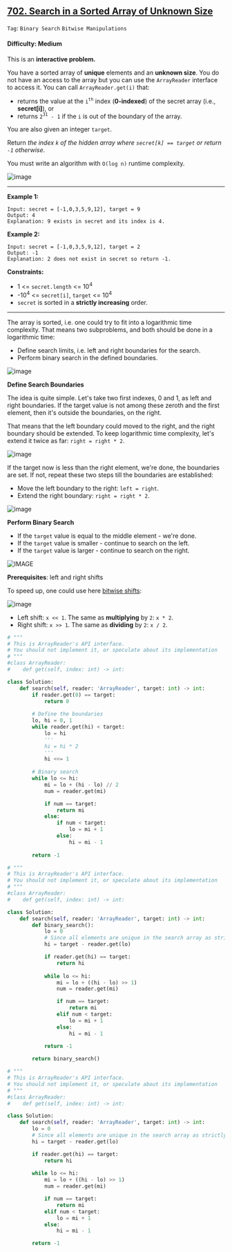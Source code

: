 ## [702. Search in a Sorted Array of Unknown Size](https://leetcode.com/problems/search-in-a-sorted-array-of-unknown-size)

```Tag```: ```Binary Search``` ```Bitwise Manipulations```

#### Difficulty: Medium

This is an __interactive problem.__

You have a sorted array of __unique__ elements and an __unknown size__. You do not have an access to the array but you can use the ```ArrayReader``` interface to access it. You can call ```ArrayReader.get(i)``` that:

- returns the value at the ```i```<sup>```th```</sup> index (__0-indexed__) of the secret array (i.e., __secret[i]__), or
- returns ```2```<sup>```31```</sup>``` - 1``` if the ```i``` is out of the boundary of the array.

You are also given an integer ```target```.

Return _the index ```k``` of the hidden array where ```secret[k] == target``` or return ```-1``` otherwise_.

You must write an algorithm with ```O(log n)``` runtime complexity.

![image](https://user-images.githubusercontent.com/35042430/230826162-cb7d2f90-f1b3-482c-81d4-315bf8fbdef7.png)

---

__Example 1:__
```
Input: secret = [-1,0,3,5,9,12], target = 9
Output: 4
Explanation: 9 exists in secret and its index is 4.
```

__Example 2:__
```
Input: secret = [-1,0,3,5,9,12], target = 2
Output: -1
Explanation: 2 does not exist in secret so return -1.
```

__Constraints:__

- 1 <= ```secret.length``` <= 10<sup>4</sup>
- -10<sup>4</sup> <= ```secret[i]```, ```target``` <= 10<sup>4</sup>
- ```secret``` is sorted in a __strictly increasing__ order.

---

The array is sorted, i.e. one could try to fit into a logarithmic time complexity. That means two subproblems, and both should be done in a logarithmic time:

- Define search limits, i.e. left and right boundaries for the search.
- Perform binary search in the defined boundaries.

![image](https://leetcode.com/problems/search-in-a-sorted-array-of-unknown-size/Figures/702/way.png)

__Define Search Boundaries__

The idea is quite simple. Let's take two first indexes, 0 and 1, as left and right boundaries. If the target value is not among these zeroth and the first element, then it's outside the boundaries, on the right.

That means that the left boundary could moved to the right, and the right boundary should be extended. To keep logarithmic time complexity, let's extend it twice as far: ```right = right * 2```.

![image](https://leetcode.com/problems/search-in-a-sorted-array-of-unknown-size/Figures/702/limits.png)

If the target now is less than the right element, we're done, the boundaries are set. If not, repeat these two steps till the boundaries are established:

- Move the left boundary to the right: ```left = right```.
- Extend the right boundary: ```right = right * 2```.

![image](https://leetcode.com/problems/search-in-a-sorted-array-of-unknown-size/Figures/702/done.png)

__Perform Binary Search__

- If the ```target``` value is equal to the middle element - we're done.
- If the ```target``` value is smaller - continue to search on the left.
- If the ```target``` value is larger - continue to search on the right.

![IMAGE](https://leetcode.com/problems/search-in-a-sorted-array-of-unknown-size/Figures/702/binary2.png)

__Prerequisites__: left and right shifts

To speed up, one could use here [bitwise shifts](https://wiki.python.org/moin/BitwiseOperators):

![image](https://user-images.githubusercontent.com/35042430/230841537-5483d52e-5c1e-4ada-bdfd-0740d49849d9.png)

- Left shift: ```x << 1```. The same as __multiplying__ by ```2```: ```x * 2```.
- Right shift: ```x >> 1```. The same as __dividing__ by ```2```: ```x / 2```.

```Python
# """
# This is ArrayReader's API interface.
# You should not implement it, or speculate about its implementation
# """
#class ArrayReader:
#    def get(self, index: int) -> int:

class Solution:
    def search(self, reader: 'ArrayReader', target: int) -> int:
        if reader.get(0) == target:
            return 0
        
        # Define the boundaries
        lo, hi = 0, 1
        while reader.get(hi) < target:
            lo = hi
            '''
            hi = hi * 2
            '''
            hi <<= 1
        
        # Binary search
        while lo <= hi:
            mi = lo + (hi - lo) // 2
            num = reader.get(mi)

            if num == target:
                return mi
            else:
                if num < target:
                    lo = mi + 1
                else:
                    hi = mi - 1
        
        return -1
```

```Python
# """
# This is ArrayReader's API interface.
# You should not implement it, or speculate about its implementation
# """
#class ArrayReader:
#    def get(self, index: int) -> int:

class Solution:
    def search(self, reader: 'ArrayReader', target: int) -> int:
        def binary_search():
            lo = 0
            # Since all elements are unique in the search array as strictly increasing, target must be at the index < target
            hi = target - reader.get(lo)

            if reader.get(hi) == target:
                return hi
            
            while lo <= hi:
                mi = lo + ((hi - lo) >> 1)
                num = reader.get(mi)

                if num == target:
                    return mi
                elif num < target:
                    lo = mi + 1
                else:
                    hi = mi - 1

            return -1
        
        return binary_search()
```

```Python
# """
# This is ArrayReader's API interface.
# You should not implement it, or speculate about its implementation
# """
#class ArrayReader:
#    def get(self, index: int) -> int:

class Solution:
    def search(self, reader: 'ArrayReader', target: int) -> int:
        lo = 0
        # Since all elements are unique in the search array as strictly increasing, target must be at the index < target
        hi = target - reader.get(lo)

        if reader.get(hi) == target:
            return hi
        
        while lo <= hi:
            mi = lo + ((hi - lo) >> 1)
            num = reader.get(mi)

            if num == target:
                return mi
            elif num < target:
                lo = mi + 1
            else:
                hi = mi - 1

        return -1
```
